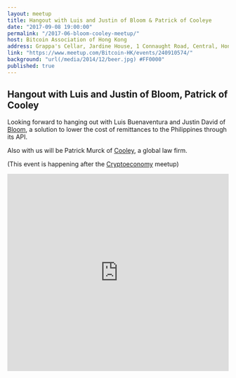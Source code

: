 ```yaml
---
layout: meetup
title: Hangout with Luis and Justin of Bloom & Patrick of Cooleye
date: "2017-09-08 19:00:00"
permalink: "/2017-06-bloom-cooley-meetup/"
host: Bitcoin Association of Hong Kong
address: Grappa's Cellar, Jardine House, 1 Connaught Road, Central, Hong Kong
link: "https://www.meetup.com/Bitcoin-HK/events/240910574/"
background: "url(/media/2014/12/beer.jpg) #FF0000"
published: true
---
```


## Hangout with Luis and Justin of Bloom, Patrick of Cooley

Looking forward to hanging out with Luis Buenaventura and Justin David of [Bloom](https://www.bloom.solutions/), a solution to lower the cost of remittances to the Philippines through its API.

Also with us will be Patrick Murck of [Cooley](https://www.cooley.com/), a global law firm.

(This event is happening after the [Cryptoeconomy](https://www.meetup.com/Cryptoeconomy-Hongkong-Meetup/events/242747040/) meetup)

<iframe src="https://www.google.com/maps/embed?pb=!1m18!1m12!1m3!1d3691.8672653007984!2d114.15697035106373!3d22.283017349079806!2m3!1f0!2f0!3f0!3m2!1i1024!2i768!4f13.1!3m3!1m2!1s0x3404006386e51539%3A0xb73d9832bf547093!2zR3JhcHBhJ3MgQ2VsbGFyIOatjOafj-e1suaEj-Wkp-WIqemkkOW7sw!5e0!3m2!1sen!2sus!4v1484392008275" width="100%" height="450" frameborder="0" style="border:0" allowfullscreen></iframe>
